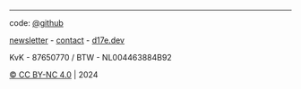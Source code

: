 ---

code: [@github](https://github.com/dxviie/genuary-2024)

[newsletter](https://forms.d17e.dev/subscribe) - [contact](https://forms.d17e.dev/contact) - [d17e.dev](https://www.d17e.dev)

KvK - 87650770 / BTW - NL004463884B92

[© CC BY-NC 4.0](https://creativecommons.org/licenses/by-nc/4.0/) | 2024
